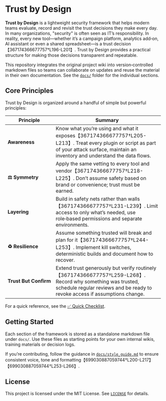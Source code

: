 # Trust by Design

**Trust by Design** is a lightweight security framework that helps modern teams
evaluate, record and revisit the trust decisions they make every day.
In many organizations, "security" is often seen as IT’s responsibility.  In
reality, every new tool—whether it’s a campaign platform, analytics add‑on,
AI assistant or even a shared spreadsheet—is a trust decision【367174366677757†L196-L201】.  Trust by
Design provides a practical structure for making those decisions transparent
and repeatable.

This repository integrates the original project wiki into version‑controlled
markdown files so teams can collaborate on updates and reuse the material in
their own documentation.  See the [`docs/`](./docs/) folder for the
individual sections.

## Core Principles

Trust by Design is organized around a handful of simple but powerful
principles:

| Principle            | Summary |
|----------------------|---------|
| **Awareness**        | Know what you’re using and what it exposes【367174366677757†L205-L213】.  Treat every plugin or script as part of your attack surface, maintain an inventory and understand the data flows. |
| **⚖️ Symmetry**      | Apply the same vetting to every tool and vendor【367174366677757†L218-L225】.  Don’t assume safety based on brand or convenience; trust must be earned. |
| **Layering**         | Build in safety nets rather than walls【367174366677757†L231-L239】.  Limit access to only what’s needed, use role‑based permissions and separate environments. |
| **♻️ Resilience**     | Assume something trusted will break and plan for it【367174366677757†L244-L253】.  Implement kill switches, deterministic builds and document how to recover. |
| **Trust But Confirm**| Extend trust generously but verify routinely【367174366677757†L259-L268】.  Record why something was trusted, schedule regular reviews and be ready to revoke access if assumptions change. |

For a quick reference, see the [✅ Quick Checklist](docs/quick_checklist.md).

## Getting Started

Each section of the framework is stored as a standalone markdown file under
`docs/`.  Use these files as starting points for your own internal wikis,
training materials or decision logs.

If you’re contributing, follow the guidance in
[`docs/style_guide.md`](docs/style_guide.md) to ensure consistent voice,
tone and formatting【699030887059744†L200-L217】【699030887059744†L253-L266】.

## License

This project is licensed under the MIT License.  See
[`LICENSE`](LICENSE) for details.